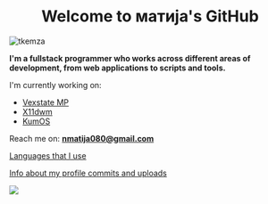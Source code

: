 <h1 align="center">Welcome to матија's GitHub</h1>

<p align="left"><img src="https://komarev.com/ghpvc/?username=tkemza&label=Profile%20views&color=0e75b6&style=flat" alt="tkemza" /></p>
<p>
    <b>I'm a fullstack programmer who works across different areas of development, from web applications to scripts and tools.
</b> 
<br>

I'm currently working on: 

- [Vexstate MP](https://github.com/vexstate)
- [X11dwm](https://github.com/n11kol11c/X11dwm.git)
- [KumOS](https://github.com/TodorW/ZephyrOS)

Reach me on: **nmatija080@gmail.com**

[Languages that I use](technologies.md)

[Info about my profile commits and uploads](info.md)

![](https://github-readme-stats.vercel.app/api/top-langs/?username=n11kol11c&layout=compact&theme=dark&hide_border=true&cache_seconds=60)
